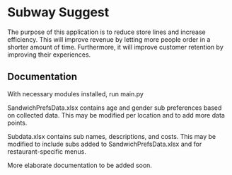 
# Subway Suggest

The purpose of this application is to reduce store lines and increase efficiency. This will improve revenue by letting more people order in a shorter amount of time. Furthermore, it will improve customer retention by improving their experiences.



## Documentation

With necessary modules installed, run main.py

SandwichPrefsData.xlsx contains age and gender sub preferences based on collected data. This may be modified per location and to add more data points.

Subdata.xlsx contains sub names, descriptions, and costs. This may be modified to include subs added to SandwichPrefsData.xlsx and for restaurant-specific menus.

More elaborate documentation to be added soon.

